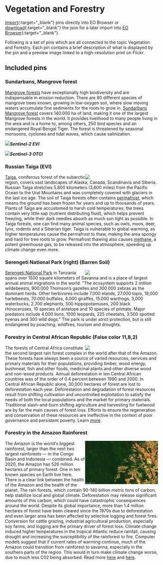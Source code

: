 # Vegetation and Forestry

[Import](https://apps.sentinel-hub.com/eo-browser/?sharedPinsListId=2e6492f1-ba35-40a2-846c-cdbf900256fe){:target="_blank"} pins directly into EO Browser or [download](Vegetation_and_Forestry.json){:target="_blank"} the json for a later import into [EO Browser](https://apps.sentinel-hub.com/eo-browser/?zoom=10&lat=41.9&lng=12.5&themeId=DEFAULT-THEME){:target="_blank"}.

Following is a set of pins which are all connected to the topic Vegetation and Forestry. Each pin contains a brief description of what is displayed by the pin and a preview image linked to a high-resolution print on Flickr.

## Included pins 

### Sundarbans, Mangrove forest 

[Mangrove forests](https://oceanservice.noaa.gov/facts/mangroves.html) have exceptionally high biodiversity and are indispensable in erosion reduction. There are 80 different species of mangrove trees known, growing in low-oxygen soil, where slow moving waters accumulate fine sediments for the roots to grow in. [Sundarbans Mangrove forest](https://whc.unesco.org/en/list/798/) covers 140.000 ha of land, making it one of the largest Mangrove forests in the world. It provides livelihood to many people living in the area and is a home to, among others, 250 bird species and an endangered Royal Bengal Tiger. The forest is threatened by seasonal monsoons, cyclones and tidal waves, which cause salinization.
 
[<img src="fig/Sundarbans_EVI_thumbnail.jpg" alignt="right" width="240">](https://www.flickr.com/photos/sentinelhub/50083279617/in/dateposted/)***Sentinel-2 EVI***

[<img src="fig/Sundarbans_OTCI_thumbnail.jpg" alignt="left" width="240">](https://www.flickr.com/photos/sentinelhub/49658220567/in/dateposted/)***Sentinel-3 OTCI***

### Russian Taiga (EVI)

[<img src="fig/Russian_Taiga_thumbnail.jpg" align="right" width="240">](https://www.flickr.com/photos/sentinelhub/50097979307/in/photostream/) [Taiga](https://www.nationalgeographic.org/encyclopedia/taiga/), coniferous forest of the subarctic region, covers vast landscapes of Alaska, Canada, Scandinavia and Siberia. Russian Taiga stretches 5.800 kilometers (3,600 miles) from the Pacific Ocean to the Ural Mountains and was completely covered with glaciers in the last ice age. The soil of Taiga forests often contains [permafrost](https://www.nrdc.org/stories/permafrost-everything-you-need-know), which means the ground has been frozen for years and up to thousands of years. Plants of Taiga are accustomed to harsh cold temperatures; the trees contain very little sap (nutrient distributing fluid), which helps prevent freezing, while their dark needles absorb as much sun light as possible. In Taiga forests, one can find many animal species, such as owls, moos, deer, lynx, rodents and a Siberian tiger. Taiga is vulnerable to global warming, as higher temperatures cause the permafrost to thaw, making the area spongy and hard for tree roots to grow. Permafrost thawing also causes [methane](https://www.nationalgeographic.com/environment/2018/08/news-arctic-permafrost-may-thaw-faster-than-expected/), a potent greenhouse gas, to be released into the atmosphere, speeding up climate change even more. 

### Serengeti National Park (right) (Barren Soil)

[<img src="fig/Serengetti_National_Park_thumbnail.jpg" align="right" width="240">](https://www.flickr.com/photos/sentinelhub/50098023902/in/photostream/) [Serengeti National Park](https://whc.unesco.org/en/list/156/) in Tanzania spans over 1500 square kilometers of Savanna and is a place of largest annual animal migrations in the world. "The ecosystem supports 2 million wildebeests, 900.000 Thomson’s gazelles and 300.000 zebras as the dominant herds. Other herbivores include 7.000 elands, 27.000 topis, 18,000 hartebeests, 70.000 buffalos, 4.000 giraffes, 15.000 warthogs, 3,000 waterbucks, 2.700 elephants, 500 hippopotamuses, 200 black rhinoceroses, 10 species of antelope and 10 species of primate. Major predators include 4.000 lions, 1000 leopards, 225 cheetahs, 3.500 spotted hyenas and 300 wild dogs." The park is under strict protection, but is still endangered by poaching, wildfires, tourism and droughts. 

### Forestry in Central African Republic (False color 11,8,2)

[<img src="fig/Forestry_in_Central_African_Republic_thumbnail.jpg" align="right" width="240">](https://www.flickr.com/photos/sentinelhub/50098023902/in/photostream/)
The forests of Central Africa constitute the second largest rain forest complex in the world after that of the Amazon. These forests have always been a source of varied resources, services and primary materials for their populations, providing timber, wood energy, bushmeat, fish and other foods, medicinal plants and other diverse wood and non-wood products. Annual deforestation in ten Central African countries was of the order of 0.4 percent between 1990 and 2000. In Central African Republic alone, 30,000 hectares of forest are lost to deforestation each year. Deforestation and degradation of forest resources result from shifting cultivation and uncontrolled exploitation to satisfy the needs of both the local populations and the market for primary materials. Traditional slash-and-burn shifting agriculture and harvesting for fuelwood are by far the main causes of forest loss. Efforts to ensure the regeneration and conservation of these resources are ineffective in the context of poor governance and persistent poverty. Learn [more](http://www.fao.org/3/y5841e/y5841e08.htm).

### Forestry in the Amazon Rainforest

[<img src="fig/Amazon_Rainforest_thumbnail.jpg" align="right" width="240">](https://www.flickr.com/photos/sentinelhub/50098118502/in/album-72157715045803592/)
The Amazon is the world's biggest rainforest, larger than the next two largest rainforests — in the Congo Basin and Indonesia — combined. As of 2020, the Amazon has 526 million hectares of primary forest. One in ten known species on Earth live here. There is a clear link between the health of the Amazon and the health of the planet. The rain forests, which contain 90-140 billion metric tons of carbon, help stabilize local and global climate. Deforestation may release significant amounts of this carbon, which could have catastrophic consequences around the world. Despite its global importance, more than 1.4 million hectares of forest have been cleared since the 1970s due to deforestation and even larger area has been affected by selective logging and forest fires. Conversion for cattle grazing, industrial agricultural production, especially soy farms, and logging are the primary driver of forest loss. Climate change induced higher temperatures in the tropical Atlantic reduce rainfall, causing drought and increasing the susceptibility of the rainforest to fire. Computer models suggest that if current rates of warming continue, much of the Amazon could transition from rainforest to savanna, especially in the southern parts of the region. This would in turn make climate change worse, due to much less C02 being absorbed. Read more [here](https://rainforests.mongabay.com/amazon/) and [here](https://www.worldwildlife.org/places/amazon).



